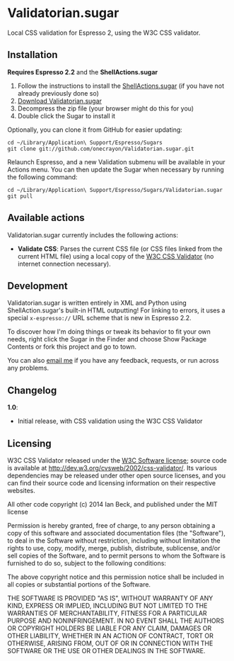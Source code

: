# Validatorian.sugar

Local CSS validation for Espresso 2, using the W3C CSS validator.

## Installation

**Requires Espresso 2.2** and the **ShellActions.sugar**

1. Follow the instructions to install the [ShellActions.sugar](https://github.com/onecrayon/ShellActions-sugar) (if you have not already previously done so)
2. [Download Validatorian.sugar](http://onecrayon.com/downloads/Validatorian.sugar.zip)
3. Decompress the zip file (your browser might do this for you)
4. Double click the Sugar to install it

Optionally, you can clone it from GitHub for easier updating:

    cd ~/Library/Application\ Support/Espresso/Sugars
    git clone git://github.com/onecrayon/Validatorian.sugar.git

Relaunch Espresso, and a new Validation submenu will be available in your Actions menu. You can then update the Sugar when necessary by running the following command:

    cd ~/Library/Application\ Support/Espresso/Sugars/Validatorian.sugar
    git pull

## Available actions

Validatorian.sugar currently includes the following actions:

* **Validate CSS**: Parses the current CSS file (or CSS files linked from the current HTML file) using a local copy of the [W3C CSS Validator](http://jigsaw.w3.org/css-validator/) (no internet connection necessary).

## Development

Validatorian.sugar is written entirely in XML and Python using ShellAction.sugar's built-in HTML outputting! For linking to errors, it uses a special `x-espresso://` URL scheme that is new in Espresso 2.2.

To discover how I'm doing things or tweak its behavior to fit your own needs, right click the Sugar in the Finder and choose Show Package Contents or fork this project and go to town.

You can also [email me](http://onecrayon.com/about/contact/) if you have any feedback, requests, or run across any problems.

## Changelog

**1.0**:

* Initial release, with CSS validation using the W3C CSS Validator

## Licensing

W3C CSS Validator released under the [W3C Software license](http://www.w3.org/Consortium/Legal/copyright-software); source code is available at <http://dev.w3.org/cvsweb/2002/css-validator/>. Its various dependencies may be released under other open source licenses, and you can find their source code and licensing information on their respective websites.

All other code copyright (c) 2014 Ian Beck, and published under the MIT license

Permission is hereby granted, free of charge, to any person obtaining a copy of this software and associated documentation files (the "Software"), to deal in the Software without restriction, including without limitation the rights to use, copy, modify, merge, publish, distribute, sublicense, and/or sell copies of the Software, and to permit persons to whom the Software is furnished to do so, subject to the following conditions:

The above copyright notice and this permission notice shall be included in all copies or substantial portions of the Software.

THE SOFTWARE IS PROVIDED "AS IS", WITHOUT WARRANTY OF ANY KIND, EXPRESS OR IMPLIED, INCLUDING BUT NOT LIMITED TO THE WARRANTIES OF MERCHANTABILITY, FITNESS FOR A PARTICULAR PURPOSE AND NONINFRINGEMENT. IN NO EVENT SHALL THE AUTHORS OR COPYRIGHT HOLDERS BE LIABLE FOR ANY CLAIM, DAMAGES OR OTHER LIABILITY, WHETHER IN AN ACTION OF CONTRACT, TORT OR OTHERWISE, ARISING FROM, OUT OF OR IN CONNECTION WITH THE SOFTWARE OR THE USE OR OTHER DEALINGS IN THE SOFTWARE.
